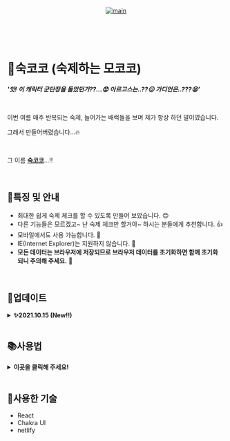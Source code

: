<p align="center">
    <a href="https://sookcoco.kr">
      <image src="https://user-images.githubusercontent.com/39517335/135708835-5790dd5d-0c4b-40e6-bcdd-20806a8b070c.png" alt="main" />
    </a>
</p>

<br>
<br>
<br>

# 👋숙코코 (숙제하는 모코코)

***'앗! 이 캐릭터 군단장을 돌았던가??...😟 아르고스는..??😖 가디언은..???😫'***

<br>

이번 여름 매주 반복되는 숙제, 늘어가는 배럭들을 보며 제가 항상 하던 말이였습니다.

그래서 만들어버렸습니다...🔥  

<br>

그 이름 **[숙코코](https://sookcoco.kr)**...!!


<br>

## 🌟특징 및 안내
- 최대한 쉽게 숙제 체크를 할 수 있도록 만들어 보았습니다. 😊
- 다른 기능들은 모르겠고~ 난 숙제 체크만 할거야~ 하시는 분들에게 추천합니다. 👍
- 모바일에서도 사용 가능합니다. 📱
- IE(Internet Explorer)는 지원하지 않습니다. 🙊
- **모든 데이터는 브라우저에 저장되므로 브라우저 데이터를 초기화하면 함께 초기화 되니 주의해 주세요.** 🚨

<br>

## 🔧업데이트  
<details>
  <summary><strong>✨2021.10.15 (New!!)</strong></summary>
    
### 전체 스케줄 현황
![11 전체스케줄현황](https://user-images.githubusercontent.com/39517335/137449535-2926c7a2-616a-45ae-9388-42c1fbfb52b8.gif)
- 캐릭터들의 숙제 현황을 한눈에 확인 할 수 있습니다.
- 커스텀 컨텐츠를 제외한 공통 컨텐츠 현황만 제공합니다.
    
</details>

<br>

## 📚사용법  
<details>
  <summary><strong>이곳을 클릭해 주세요!</strong></summary>

### 목차  
[1. 캐릭터 추가](#캐릭터-추가)  
[2. 스케줄 추가](#스케줄-추가)  
[3. 커스텀 컨텐츠 추가](#커스텀-컨텐츠-추가)  
[4. 숙제 체크](#숙제-체크)  
[5. 전체 스케줄 현황](#전체-스케줄-현황)  
[6. 최근 스케줄 불러오기](#최근-스케줄-불러오기)  
[7. 캐릭터 수정](#캐릭터-수정)  
[8. 캐릭터 삭제](#캐릭터-삭제)  
[9. 데이터 백업](#데이터-백업)  
[10. 데이터 불러오기](#데이터-불러오기)  
[11. 데이터 초기화](#데이터-초기화)  

<br>

### 캐릭터 추가

![1 캐릭터추가](https://user-images.githubusercontent.com/39517335/135709939-5c233975-f715-43a7-a537-838175418f9f.gif)
- 숙제 체크 할 캐릭터를 추가 할 수 있습니다.
- 서버, 클래스, 캐릭터 이름은 입력이 필수!
- 캐릭터 레벨, 아이템 레벨은 생략 가능!  
  
[목차로 이동](#목차)

<br>

### 스케줄 추가

![2 스케줄추가](https://user-images.githubusercontent.com/39517335/135710120-cbaa63e0-9e62-432c-a5d3-fb713cc5eb3a.gif)
- 관리할 일일, 주간, 원정대 컨텐츠를 선택 해서 스케줄을 설정 할 수 있습니다.
- 컨텐츠 중에 체크한 컨텐츠만 메인 화면에 표시됩니다.  
  
[목차로 이동](#목차)

<br>

### 커스텀 컨텐츠 추가
![3 커스텀컨텐츠추가-1](https://user-images.githubusercontent.com/39517335/135710405-8d334530-d811-4eda-8c5a-034bdc04cfbc.gif)
![3 커스텀컨텐츠추가-2](https://user-images.githubusercontent.com/39517335/135710419-ab8b3001-c77c-4a44-9561-38b295b10870.gif)
- 공통 컨텐츠에 존재 하지 않는 컨텐츠를 임의로 추가 할 수 있습니다.
- 컨텐츠 최대 수행 횟수와 초기화 되는 주기를 설정 할 수 있습니다.  
  
[목차로 이동](#목차)

<br>

### 숙제 체크
![10 숙제체크](https://user-images.githubusercontent.com/39517335/135711285-f4b73104-9720-40f2-a98e-58fa6c30370e.gif)
- 컨텐츠 수행 횟수를 설정 할 수 있습니다.
- 최대 수행 횟수를 달성한 컨텐츠에는 **모코코**가 표시됩니다.
- 원정대 컨텐츠의 수행 횟수는 모든 캐릭터에게 동일하게 적용 됩니다.
- 일일 컨텐츠 수행 횟수는 다음날 오전 6시에 초기화 됩니다.
- 주간 컨텐츠 수행 횟수는 매주 수요일 오전 6시에 초기화 됩니다.  
  
[목차로 이동](#목차)

<br>

### 전체 스케줄 현황  
![11 전체스케줄현황](https://user-images.githubusercontent.com/39517335/137449535-2926c7a2-616a-45ae-9388-42c1fbfb52b8.gif)
- 캐릭터들의 숙제 현황을 한눈에 확인 할 수 있습니다.
- 커스텀 컨텐츠를 제외한 공통 컨텐츠 현황만 제공합니다.

[목차로 이동](#목차)
    
<br>  

### 최근 스케줄 불러오기
![4 최근스케줄불러오기](https://user-images.githubusercontent.com/39517335/135710470-a4cf2a3a-69f3-43c1-8cb2-34089a76405e.gif)
- 캐릭터가 많은 분들을 위한 기능입니다.
- 앞에서 설정한 캐릭터의 스케줄을 다른 캐릭터에 그대로 설정 할 수 있습니다.  
  
[목차로 이동](#목차)

<br>

### 캐릭터 수정
![5 캐릭터정보변경](https://user-images.githubusercontent.com/39517335/135710679-a1459d4e-400b-4a82-ad27-b094c99cbbd3.gif)
- 캐릭터 이름, 캐릭터 레벨, 아이템 레벨을 수정 할 수 있습니다.  
  
[목차로 이동](#목차)

<br>

### 캐릭터 삭제
![6 캐릭터삭제](https://user-images.githubusercontent.com/39517335/135710698-5079f2ae-8967-4a33-ba4a-d6824d64f0f1.gif)
- 관리 하지 않는 캐릭터는 삭제 가능합니다.  
  
[목차로 이동](#목차)

<br>

### 데이터 백업
![7 데이터백업](https://user-images.githubusercontent.com/39517335/135710798-042931a7-1ea8-4b7e-b878-e47a2db9d697.gif)
- 현재까지 설정한 데이터를 복사 할 수 있습니다.
- 데이터는 클립보드에 복사됩니다. (데이터 백업 버튼을 누른 후 메모장에 붙여넣기 하면 확인 가능합니다.)  
  
[목차로 이동](#목차)

<br>

### 데이터 불러오기
![9 데이터불러오기](https://user-images.githubusercontent.com/39517335/135710933-fb1d2096-9e22-48d1-a550-adb463efc890.gif)
- 백업한 데이터를 불러 올 수 있습니다.  
  
[목차로 이동](#목차)

<br>

### 데이터 초기화
![8 데이터초기화](https://user-images.githubusercontent.com/39517335/135711105-e4543d9d-41a3-482e-ba71-2ddfff07c417.gif)
- 숙코코 데이터를 초기화 할 수 있습니다.
- 초기화시 데이터를 복구 할 수 없습니다. (백업을 생활화 해주세요!)  
  
[목차로 이동](#목차)

</details>

<br>

## 🔧사용한 기술
- React
- Chakra UI
- netlify






